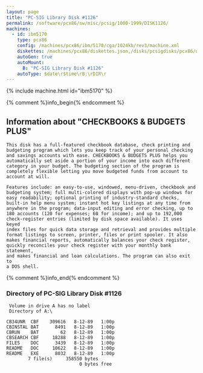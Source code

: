 ```yaml
---
layout: page
title: "PC-SIG Library Disk #1126"
permalink: /software/pcx86/sw/misc/pcsig/1000-1999/DISK1126/
machines:
  - id: ibm5170
    type: pcx86
    config: /machines/pcx86/ibm/5170/cga/1024kb/rev3/machine.xml
    diskettes: /machines/pcx86/diskettes.json,/disks/pcsigdisks/pcx86/diskettes.json
    autoGen: true
    autoMount:
      B: "PC-SIG Library Disk #1126"
    autoType: $date\r$time\rB:\rDIR\r
---
```


{% include machine.html id="ibm5170" %}

{% comment %}info_begin{% endcomment %}

## Information about "CHECKBOOKS & BUDGETS PLUS"

    This disk has a full-featured checkbook database, check printing and
    budgeting program which lets you keep track of your personal checking
    and savings accounts with ease. CHECKBOOKS & BUDGETS PLUS helps you
    automatically set aside a portion of your income into each different
    category in your budget. The budgeting section of the program is
    completely flexible letting you move budgeted funds from account to
    account at will.
    
    Features include: an easy-to-use, windowed, menu-driven, checkbook and
    budgeting system; full multi-colored displays with pop-up windows for
    easy readability; optional printing of industry-standard checks,
    built-in help menu system; instant hot key listings at any time from
    anywhere in the program; data-input editing and error checking, up to
    180 accounts (120 for expenses; 60 for income); and up to 192,000
    check-register entries (limited by disk space available). It uses keyed
    index files for quick data storage and retrieval and provides multiple
    format listings to screen, printer, files or print spooler. It also
    makes financial reports, automatically balances your check register,
    quickly reconciles your check register with your monthly bank statement,
    and makes financial and loan calculations. The program can also exit to
    a DOS shell.
{% comment %}info_end{% endcomment %}


### Directory of PC-SIG Library Disk #1126

     Volume in drive A has no label
     Directory of A:\

    CB34UNR  CBF    309616   8-12-89   1:00p
    CBINSTAL BAT      8491   8-12-89   1:00p
    CBRUN    BAT        62   8-12-89   1:00p
    CBSEARCH CBF     18288   8-12-89   1:00p
    FILES    DOC      3439   8-12-89   1:00p
    README   DOC     10622   8-12-89   1:00p
    README   EXE      8032   8-12-89   1:00p
            7 file(s)     358550 bytes
                               0 bytes free
